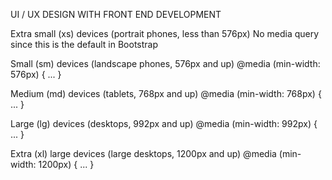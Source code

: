UI / UX DESIGN 
WITH
FRONT END DEVELOPMENT


Extra small (xs) devices (portrait phones, less than 576px)
No media query since this is the default in Bootstrap

Small (sm) devices (landscape phones, 576px and up)
@media (min-width: 576px) { ... }

Medium (md) devices (tablets, 768px and up)
@media (min-width: 768px) { ... }

Large (lg) devices (desktops, 992px and up)
@media (min-width: 992px) { ... }

Extra (xl) large devices (large desktops, 1200px and up)
@media (min-width: 1200px) { ... }